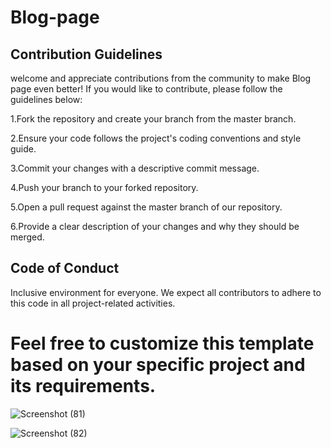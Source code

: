 # Blog-page



## Contribution Guidelines

 welcome and appreciate contributions from the community to make Blog page even better! If you would like to contribute, please follow the guidelines below:

1.Fork the repository and create your branch from the master branch.

2.Ensure your code follows the project's coding conventions and style guide.

3.Commit your changes with a descriptive commit message.

4.Push your branch to your forked repository.

5.Open a pull request against the master branch of our repository.

6.Provide a clear description of your changes and why they should be merged.



## Code of Conduct
 Inclusive environment for everyone. We expect all contributors to adhere to this code in all project-related activities.


# Feel free to customize this template based on your specific project and its requirements.

![Screenshot (81)](https://github.com/shishirkj/Blog-page/assets/90249481/d08cc0dd-fba4-43fe-b30d-cf5aff9f6e2e)



![Screenshot (82)](https://github.com/shishirkj/Blog-page/assets/90249481/518e330f-1f2f-4580-a10b-f43fa672f161)
